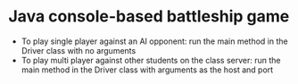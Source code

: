 # Java console-based battleship game
- To play single player against an AI opponent: run the main method in the Driver class with no arguments
- To play multi player against other students on the class server: run the main method in the Driver class with arguments as the host and port
